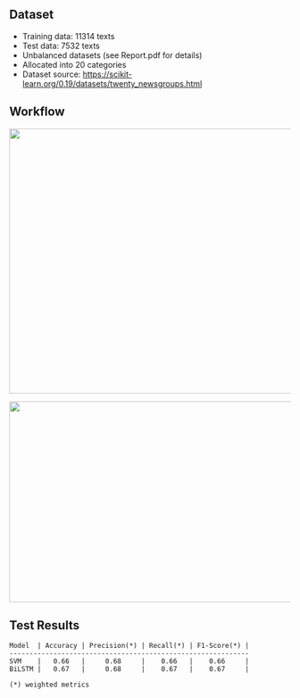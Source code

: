 ## Dataset
- Training data: 11314 texts
- Test data: 7532 texts
- Unbalanced datasets (see Report.pdf for details)
- Allocated into 20 categories
- Dataset source: https://scikit-learn.org/0.19/datasets/twenty_newsgroups.html

## Workflow

<p float="center">
     <img src="https://github.com/vggls/text_classification_fetch_20newsgroups/assets/55101427/701ce548-bbff-481a-80c0-e6ed5ef78d1c.png" height="475" width="800" />
</p>

<p float="center">
     <img src="https://github.com/vggls/text_classification_fetch_20newsgroups/assets/55101427/8b66982d-4481-420b-9ad8-d8d050657bca.png" height="360" width="950" />
</p>

## Test Results

    Model  | Accuracy | Precision(*) | Recall(*) | F1-Score(*) |
    ------------------------------------------------------------
    SVM    |   0.66   |     0.68     |    0.66   |    0.66     |
    BiLSTM |   0.67   |     0.68     |    0.67   |    0.67     |

    (*) weighted metrics
